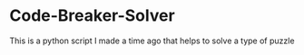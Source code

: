 # Code-Breaker-Solver
This is a python script I made a time ago that helps to solve a type of puzzle
